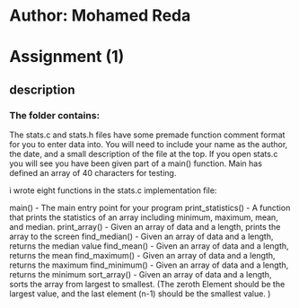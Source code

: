 # Author: Mohamed Reda
# Assignment (1)
## description
   ### The folder contains:   

The stats.c and stats.h files  have some premade function comment format for you to enter data into. You will need to include your name as the author, the date, and a small description of the file at the top. If you open stats.c  you will see you have been given part of a main() function. Main has defined an array of 40 characters for testing.



i wrote eight functions in the stats.c implementation file:

main() - The main entry point for your program
print_statistics() - A function that prints the statistics of an array including minimum, maximum, mean, and median.
print_array() -  Given an array of data and a length, prints the array to the screen
find_median() - Given an array of data and a length, returns the median value
find_mean() -  Given an array of data and a length, returns the mean
find_maximum() -  Given an array of data and a length, returns the maximum
find_minimum() -  Given an array of data and a length, returns the minimum
sort_array() - Given an array of data and a length, sorts the array from largest to smallest.  (The zeroth Element should be the largest value, and the last element (n-1) should be the smallest value. )
